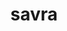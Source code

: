 ---
title: savra
github: https://github.com/savra
mode: dark
transition: 1s
score: 75.7
archetype:
- Little Bit of Everything
---